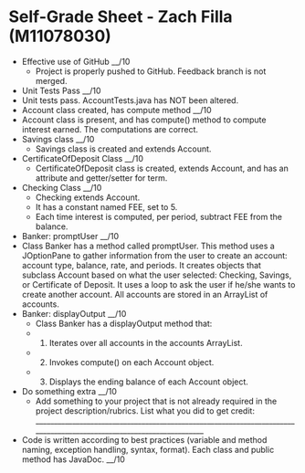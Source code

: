 # Self-Grade Sheet -  Zach Filla (M11078030)

- Effective use of GitHub  __/10
  - Project is properly pushed to GitHub. Feedback branch is not merged.
- Unit Tests Pass __/10
- Unit tests pass.  AccountTests.java has NOT been altered.
- Account class created, has compute method __/10
- Account class is present, and has compute() method to compute interest earned. The computations are correct.
- Savings class __/10
  - Savings class is created and extends Account.
- CertificateOfDeposit Class __/10
  - CertificateOfDeposit class is created, extends Account, and has an attribute and getter/setter for term.
- Checking Class __/10
  - Checking extends Account.
  - It has a constant named FEE, set to 5.
  - Each time interest is computed, per period, subtract FEE from the balance.
- Banker: promptUser __/10
- Class Banker has a method called promptUser. This method uses a JOptionPane to gather information from the user to create an account: account type, balance, rate, and periods. It creates objects that subclass Account based on what the user selected: Checking, Savings, or Certificate of Deposit. It uses a loop to ask the user if he/she wants to create another account. All accounts are stored in an ArrayList of accounts.
- Banker: displayOutput __/10
  - Class Banker has a displayOutput method that:
  - 1) Iterates over all accounts in the accounts ArrayList.
  - 2) Invokes compute() on each Account object.
  - 3) Displays the ending balance of each Account object.
- Do something extra __/10
  - Add something to your project that is not already required in the project description/rubrics.  List what you did to get credit: _____________________________________________________________________________________________________________________
- Code is written according to best practices (variable and method naming, exception handling, syntax, format). Each class and public method has JavaDoc.  __/10
